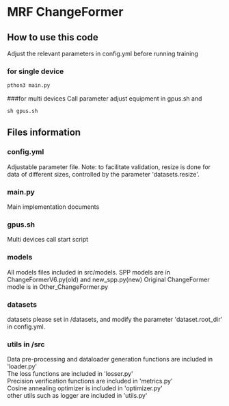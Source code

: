 # MRF ChangeFormer

## How to use this code
Adjust the relevant parameters in config.yml before running training
### for single device
``` python
pthon3 main.py
```

###for multi devices
Call parameter adjust equipment in gpus.sh and 
``` python
sh gpus.sh
```

## Files information
### config.yml
Adjustable parameter file. Note: 
to facilitate validation, resize is done for data of different sizes, controlled by the parameter 'datasets.resize'.

### main.py
Main implementation documents

### gpus.sh
Multi devices call start script

### models
All models files included in src/models.
SPP models are in ChangeFormerV6.py(old) and new_spp.py(new)
Original ChangeFormer modle is in Other_ChangeFormer.py

### datasets
datasets please set in /datasets, and modify the parameter 'dataset.root_dir' in config.yml.

### utils in /src
Data pre-processing and dataloader generation functions are included in 'loader.py'  
The loss functions are included in 'losser.py'  
Precision verification functions are included in 'metrics.py'  
Cosine annealing optimizer is included in 'optimizer.py'  
other utils such as logger are included in 'utils.py'
